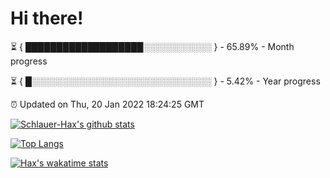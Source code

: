# Hi there!

⏳ { ███████████████████░░░░░░░░░░░ } - 65.89% - Month progress

⏳ { █░░░░░░░░░░░░░░░░░░░░░░░░░░░░░ } - 5.42% - Year progress

⏰ Updated on Thu, 20 Jan 2022 18:24:25 GMT


[![Schlauer-Hax's github stats](https://github-readme-stats.vercel.app/api?username=Schlauer-Hax&show_icons=true&theme=dark&count_private=true)](https://github.com/Schlauer-Hax)


[![Top Langs](https://github-readme-stats.vercel.app/api/top-langs/?username=Schlauer-Hax&layout=compact&theme=dark)](https://github.com/Schlauer-Hax?tab=repositories)


[![Hax's wakatime stats](https://github-readme-stats.vercel.app/api/wakatime?username=Hax&theme=dark)](https://wakatime.com/@Hax)

